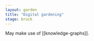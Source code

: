 ```yaml
---  
layout: garden
title: "Digital gardening"
stage: bruck
---
```


May make use of [[knowledge-graphs]].